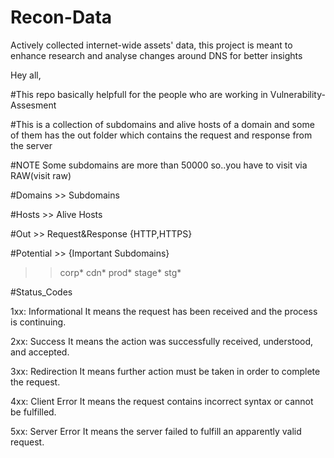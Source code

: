 # Recon-Data
Actively collected internet-wide assets' data, this project is meant to enhance research and analyse changes around DNS for better insights

Hey all,


#This repo basically helpfull for the people who are working in Vulnerability-Assesment

#This is a collection of subdomains and alive hosts of a domain and some of them has the out folder which contains the request and response from 
the server

#NOTE
Some subdomains are more than 50000 so..you have to visit via RAW(visit raw)

#Domains  >>  Subdomains

#Hosts   >> Alive Hosts

#Out  >>  Request&Response {HTTP,HTTPS}

#Potential  >>  {Important Subdomains} 
  >> corp*
  >>  cdn*
  >>  prod*
  >>  stage*
  >>  stg*
  
 #Status_Codes 
 
 1xx: Informational
It means the request has been received and the process is continuing.

 2xx: Success
It means the action was successfully received, understood, and accepted.

 3xx: Redirection
It means further action must be taken in order to complete the request.

 4xx: Client Error
It means the request contains incorrect syntax or cannot be fulfilled.

 5xx: Server Error
It means the server failed to fulfill an apparently valid request.
